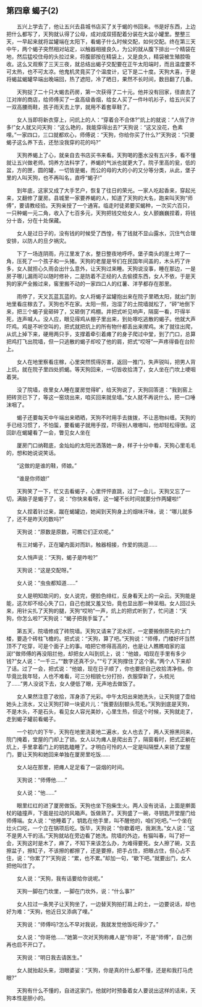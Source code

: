   

## 第四章 蝎子(2)

　　五兴上学去了，他让五兴去县城书店买了关于蝎的书回来。书是好东西，上边把什么都写了，天狗就认得了公母，成对成双搭配着分装在大盆小罐里。整整三天，一早起来就将盆罐端在太阳下，看蝎子什么时候交配，如何交配。终在第三天中午，两个蝎子突然相对站定，以触器相接良久，为公的就从腹下排出一个精袋在地，然后猛咬住母的头拉过来，将腹部按在精袋上，又是良久，精袋被生殖腔吸收。这么又观察了三天三夜，就总结出蝎子交配要在正午太阳端时，而且温度要不可太热，也不可太凉。他鬼机灵竟买了个温度计，记下是二十度。天狗大喜，于是将蝎盆蝎罐早端出晚端回，热了遮阳，冷了晒日，果然不长时间，数目翻了几番。

　　天狗捉了二十只大蝎去药房，第一次获得了二十元。他并没有回家，径直去了江对岸的商店，给师傅买了一盒高级香烟，给女人买了一件咔叽衫子，给五兴买了一双高腰雨鞋，孩子雨天去上学，就用不着套草鞋了。

　　女人当即将新衣穿上，问炕上的人：“穿着合不合体?”炕上的就说：“人俏了许多!”女人就又问天狗：“这么艳的，我能穿得出去?”天狗说：“这又没花，色素哩。”一家四口，三口就都欢心，师傅说：“天狗，你给你买了什么?”天狗说：“只要蝎子这么养下去，还愁没我穿的花的吗?”

　　天狗养蝎上了心，就亲自去书店买书来看。天狗喝的墨水没有五兴多，看不懂就让五兴做老师。饲养方法科学了，养蝎的气派也就更大了。院子里高的瓮，低的盆，方的匣，圆的罐，一切皆是蝎，而公的母的大的小的又分等分类，从此，堡子里的人叫天狗，也不再叫名，直呼“蝎子!”

　　到年底，这家又成了大手艺户，恢复了往日的荣光。一家人吃起香来，穿起光来，又翻修了厦房。县城里一家要养蝎的人，知道了天狗的大名，跑来叫天狗“师傅”，要请教经验。天狗亲授了一个通宵。临走时徒弟要买蝎种，一次买六百只，一只种蝎一元二角，收入了七百多元，天狗把钱交给女人，女人颤巍巍捏着，将钱分十沓，分在十处保藏。

　　女人是过日子的，没有钱的时候受了西惶，有了钱就不显山露水，沉住气合理安排，以防人的旦夕祸灾。

　　下了一场连阴雨，丹江里发了水，整日整夜地呼呼。堡子南头的崖土垮了一角，压死了一个孩子和一头猪。天狗的老屋是爷们在民国年间盖的，木头朽了许多，女人就担心久雨会出什么意外，让天狗过来睡。天狗说没事，睡在那边，一是房子哪儿漏雨可以随时修补，二是防着不正经的人去偷摸东西，女人不依，于是天狗的家产全搬过来，窖里搬不动的一家四口人的红薯、洋芋都存在那里。

　　雨停了，天又瓦蓝瓦蓝的。女人将蝎子盆罐抱出来在院子里晒太阳，就出门到地里看庄稼去了。天狗也不在家。太阳一照，泡湿了的土院墙就松了，“砰”地倒下来，把三个蝎子瓮砸碎了，又砸倒了鸡棚。井把式听见响声，隔窗一看，吓得半死，连声喊人。没人应，眼见得鸡从棚子里出来，到处啄吃逃散的蝎子。他就大声吓鸡。鸡是不听空叫的，把式就把炕上的所有物什都丢出来撵鸡。末了就往出爬，从炕上掉下来，硬用两只手，支撑着牵引着瘫了的身子爬过中堂，到了门口，总算把鸡打飞出院墙，但一只逃散的蝎子却咬了他的肩，把式“哎呀”一声疼得昏在台阶上。

　　女人在地里察看庄稼，心里突然慌得厉害，返回一推门，失声锐叫，把男人背上炕，就在院子里四处抓蝎。等天狗回来，一切皆收拾清了，女人坐在门坎上哽咽着哭。

　　没了院墙，夜里女人睡在厦房觉得旷，给天狗说了，天狗回答道：“我到窑上把砖货已下了，等这一窑烧出来，咱买回来就垒墙。”女人就不再说什么，把一口唾沫咽了。

　　蝎子还要每天中午端出来晒晒，天狗不时用手去拨拨，不让恶物纠缠。天狗的手已经习惯了，不怕蜇，要看蝎子就用手捏，吓得别人嗷嗷叫，他却轻松得很。这回趴在蝎罐看了一会，瞥见女人坐在

　　厦房门口纳鞋底，金灿灿的太阳光洒落她一身，样子十分中看，天狗心里毛毛的，想和她说说笑话。

　　“这做的是谁的鞋，师娘。”

　　“谁是你师娘!”

　　天狗笑了一下，忙又去看蝎子，心里怦怦直跳，过了一会儿，天狗又忘了一切，满脑子是蝎子了，说：“你快来看呀，这一罐不长时间就要分作两罐啦!”

　　女人捏着针过来，蹴在蝎罐边，她闻到天狗身上的烟味汗味，说：“哪儿就多了，还不是昨天的数吗?”

　　天狗说：“原数是原数，可瞧它们正欢呢。”

　　有三对蝎子，正在罐内面对而趴，触器相接，作爱的挑逗……

　　女人悄声说：“天狗，蝎子是咋啦?”

　　天狗说：“这是交配呀。”

　　女人说：“虫虫都知道……”

　　女人是明知故问的，女人说完，便脸色绯红，反身看天上的一朵云。天狗能是能，这次却不经心失了口，自己也就又羞又怕，竟也显出那一种呆相。女人回过头来，用针尖扎了天狗的腿，天狗“哎哟”一声，炕上的把式听到了，忙问道：“天狗，你怎么啦?”天狗说：“蝎子把我手蜇了。”

　　第五天，院墙修成了砖院墙。天狗又请来了泥水匠，一定要搬倒原先的土门楼，要造个砖柱飞檐的。把式说：“天狗，算了吧。”天狗说：“师傅，门楼好坏当然顶不了吃穿，可是个面子上的事。咱把它修得高高的，也是让人瞧瞧咱家的滋润!”做师傅的再没阻拦他，却把女人叫到炕上，说：“他娘，咱现在手里有多少钱?”女人说：“一千三。”“数字还真不少。”“亏了天狗撑住了这个家。”两个人下来却了话。过了一会，把式说：“他娘，现在日子顺了，你也要把自己收拾清净些。你毕竟比我年轻，人也不难看，可三分相貌七分打扮，衣服穿新了，头梳光了……”男人没说下去，女人便低了眼，无声地去做饭了。

　　女人果然注意了收拾，浑身添了光彩。中午太阳出来她洗头，让天狗提了壶给她头上浇水，又让天狗打碎一块瓷片儿：“我要刮刮额头荒毛。”天狗到底是天狗，不是木头，不是石头，看见女人容光美妙，心里生热，但这个时候，天狗就走了，走到蝎子罐前看蝎子。

　　一个初六的下午，天狗在地里浇麦地二遍水，女人也去了，两人天擦黑同来，院门掩着，堂屋的门却上了锁。女人以为瘫人是爬出去了，隔窗看时，把式正躺在炕上，手里拿着门上的钥匙瞌睡了。才明白可怜的人一定是叫隔壁人来锁了堂屋门，要让天狗和她回来单独在厦房里吃饭……

　　女人站在那里，把瘫人足足看了一袋烟的时间。

　　天狗说：“师傅他……”

　　女人说：“他……”

　　眼里红红的进了厦房做饭。天狗也坐下抱柴生火。两人没有说话，上面是擀面杖的磕撞声，下面是拉动的风箱声。饭做熟了。天狗盛了一碗，寻钥匙开堂屋门给师傅端。女人说：“他睡着了，钥匙在他手里，叫不醒他的，咱们吃吧。”一个坐在灶火口吃，一个立在锅项后吃。饭毕，天狗说：“你歇着吧，我涮洗。”女人说：“这不是男人干的活。”天狗就站在旁边看了她洗。院墙的外边，有猫叫春，叫了好一会，天狗这时是木了，麻了，不知下来该怎么办，为难得要死。女人擦了碗，又去擦盆子，擦缸子，不该擦的都擦了，还是要擦，把手占住，把眼占住，但心占不住，说：“你累了?”天狗说：“累，也不累。”却加一句，“歇下吧。”就要出门，女人把他叫住了。

　　女人说：“天狗，我有话要给你说呢。”

　　天狗一脚在门坎里，一脚在门坎外，说：“什么事?”

　　女人拉过一条凳子让天狗坐了，一边替天狗拍打肩上的土，一边要说话，却也好为难：“天狗，他近日又添病了哩。”

　　天狗说：“师傅吗?怎么不早对我说，我就发觉他饭吃得少了。”

　　女人说：“你哥他……”她第一次对天狗称瘫人是“你哥”，不是“师傅”，自己倒再也启不开口了。

　　天狗说：“明日我去请医生。”

　　女人就抬起头来，泪眼婆娑：“天狗，你是真的什么都不懂，还是和我打马虎眼?”

　　天狗有什么不懂的，自进这家门，他就时时预备着女人要说出这样的话来，天狗本性是胆小的。